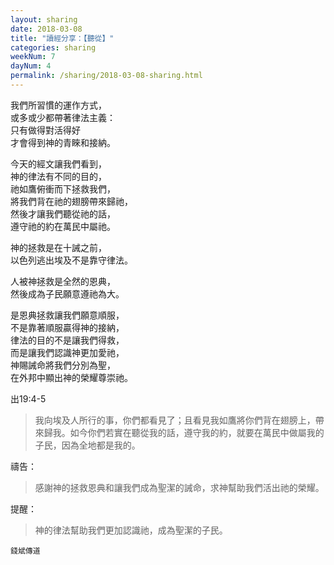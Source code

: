 ```yaml
---
layout: sharing
date: 2018-03-08
title: "讀經分享：【聽從】"
categories: sharing
weekNum: 7
dayNum: 4
permalink: /sharing/2018-03-08-sharing.html
---
```


我們所習慣的運作方式，    
或多或少都帶著律法主義：    
只有做得對活得好    
才會得到神的青睞和接納。    

今天的經文讓我們看到，    
神的律法有不同的目的，    
祂如鷹俯衝而下拯救我們，    
將我們背在祂的翅膀帶來歸祂，    
然後才讓我們聽從祂的話，    
遵守祂的約在萬民中屬祂。

神的拯救是在十誡之前，    
以色列逃出埃及不是靠守律法。

人被神拯救是全然的恩典，    
然後成為子民願意遵祂為大。  

是恩典拯救讓我們願意順服，    
不是靠著順服贏得神的接納，    
律法的目的不是讓我們得救，    
而是讓我們認識神更加愛祂，    
神賜誡命將我們分別為聖，    
在外邦中顯出神的榮耀尊崇祂。

出19:4-5 
> 我向埃及人所行的事，你們都看見了；且看見我如鷹將你們背在翅膀上，帶來歸我。如今你們若實在聽從我的話，遵守我的約，就要在萬民中做屬我的子民，因為全地都是我的。

禱告： 
> 感謝神的拯救恩典和讓我們成為聖潔的誡命，求神幫助我們活出祂的榮耀。

提醒： 
> 神的律法幫助我們更加認識祂，成為聖潔的子民。

`錢斌傳道`
